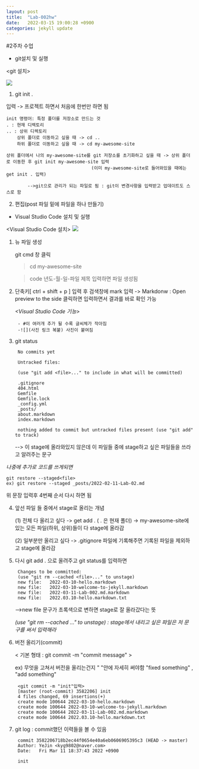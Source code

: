```yaml
---
layout: post
title:  "Lab-002hw"
date:   2022-03-15 19:00:28 +0900
categories: jekyll update
---
```

#2주차 수업

* git설치 및 실행

<git 설치>

![](https://img1.daumcdn.net/thumb/R1280x0/?scode=mtistory2&fname=https:%2F%2Fblog.kakaocdn.net%2Fdn%2Fbi6AzT%2FbtqSATUQsN0%2FZ4UCfkMHtXDBDNaMa6bdW0%2Fimg.png)

1. git init . 

입력 -> 프로젝트 하면서 처음에 한번만 하면 됨

	init 명령어: 특정 폴더를 저장소로 만드는 것
	. : 현재 디렉토리
	.. : 상위 디렉토리
		상위 폴더로 이동하고 싶을 때 -> cd ..
		하위 폴더로 이동하고 싶을 때 -> cd my-awesome-site
	
	상위 폴더에서 나의 my-awesome-site를 git 저장소를 초기화하고 싶을 때 -> 상위 폴더로 이동한 후 git init my-awesome-site 입력
									(이미 my-awesome-site로 들어와있을 때에는 get init . 입력) 

            -->git으로 관리가 되는 파일로 됨 : git이 변경사항을 입력받고 업데이트도 스스로 함

2. 편집(post 파일 밑에 파일을 하나 만들기)
* Visual Studio Code 설치 및 실행

<Visual Studio Code 설치>
![](https://medium-company.com/wp-content/uploads/2020/06/vscode01-1024x577.png)

1. 뉴 파일 생성 

    git cmd 창 클릭
    >cd my-awesome-site

    >code 년도-월-일-파일 제목 입력하면 파일 생성됨

2. 단축키[ ctrl + shift + p ] 입력 후 검색창에 mark 입력 ->  Markdonw : Open preview to the side 클릭하면 입력하면서 결과를 바로 확인 가능
	
    
    
    *<Visual Studio Code 기능>*

        - #이 여러개 추가 될 수록 글씨체가 작아짐
        -![](사진 링크 복붙) 사진이 붙여짐

3. git status

        No commits yet

        Untracked files:

        (use "git add <file>..." to include in what will be committed)

        .gitignore
        404.html
        Gemfile
        Gemfile.lock
        _config.yml                                               
        _posts/
        about.markdown
        index.markdown

        nothing added to commit but untracked files present (use "git add" to track)

    --> 이 stage에 올라와있지 않은데 이 파일들 중에 stage하고 싶은 파일들을 쓰라고 알려주는 문구


*나중에 추가로 코드를 쓰게되면*

	git restore --staged<file>
	ex) git restore --staged _posts/2022-02-11-Lab-02.md
 위 문장 입력후 4번째 순서 다시 하면 됨

4. 앞선 파일 들 중에서 stage로 올리는 개념

	(1) 전체 다 올리고 싶다 -> get add . ( . 은 현재 폴더) -> my-awesome-site에 있는 모든 파일(하위, 상위)들이 다 stage에 올라감
	
    (2) 일부분만 올리고 싶다 -> .gitignore 파일에 기록해주면 기록된 파일을 제외하고 stage에 올라감

5. 다시 git add . 으로 올려주고 git status를 입력하면

        Changes to be committed:
        (use "git rm --cached <file>..." to unstage)
        new file:   2022-03-10-hello.markdown
        new file:   2022-03-10-welcome-to-jekyll.markdown
        new file:   2022-03-11-Lab-002.md.markdown
        new file:   2022.03.10-hello.markdown.txt
    -->new file 문구가 초록색으로 변하면 stage로 잘 올라갔다는 뜻

    *(use "git rm --cached <file>..." to unstage) : stage에서 내리고 싶은 파일은 저 문구를 써서 입력해라*

6. 버전 올리기(commit)

    < 기본 형태 : git commit -m "commit message" >
 
    ex) 무엇을 고쳐서 버전을 올리는건지 " "안에 자세히 써야함 "fixed something" , "add something"

        <git commit -m "init"입력>
        [master (root-commit) 3582206] init
        4 files changed, 69 insertions(+)
        create mode 100644 2022-03-10-hello.markdown
        create mode 100644 2022-03-10-welcome-to-jekyll.markdown
        create mode 100644 2022-03-11-Lab-002.md.markdown
        create mode 100644 2022.03.10-hello.markdown.txt

7. git log : commit했던 이력들을 볼 수 있음

        commit 3582206718b2ec44f0654e40a6eb0606905395c3 (HEAD -> master)
        Author: YeJin <kyg9802@naver.com>
        Date:   Fri Mar 11 18:37:43 2022 +0900

        init